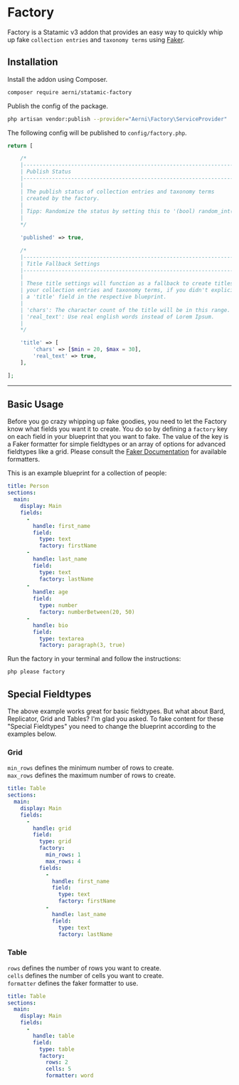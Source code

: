 # Factory
Factory is a Statamic v3 addon that provides an easy way to quickly whip up fake `collection entries` and `taxonomy terms` using [Faker](https://github.com/fzaninotto/Faker).

## Installation
Install the addon using Composer.

```bash
composer require aerni/statamic-factory
```

Publish the config of the package.

```bash
php artisan vendor:publish --provider="Aerni\Factory\ServiceProvider"
```

The following config will be published to `config/factory.php`.

```php
return [

    /*
    |--------------------------------------------------------------------------
    | Publish Status
    |--------------------------------------------------------------------------
    |
    | The publish status of collection entries and taxonomy terms
    | created by the factory.
    |
    | Tipp: Randomize the status by setting this to '(bool) random_int(0, 1)'.
    |
    */

    'published' => true,

    /*
    |--------------------------------------------------------------------------
    | Title Fallback Settings
    |--------------------------------------------------------------------------
    |
    | These title settings will function as a fallback to create titles for
    | your collection entries and taxonomy terms, if you didn't explicitly set
    | a 'title' field in the respective blueprint.
    |
    | 'chars': The character count of the title will be in this range.
    | 'real_text': Use real english words instead of Lorem Ipsum.
    |
    */

    'title' => [
        'chars' => [$min = 20, $max = 30],
        'real_text' => true,
    ],

];
```

***

## Basic Usage

Before you go crazy whipping up fake goodies, you need to let the Factory know what fields you want it to create. You do so by defining a `factory` key on each field in your blueprint that you want to fake. The value of the key is a Faker formatter for simple fieldtypes or an array of options for advanced fieldtypes like a grid. Please consult the [Faker Documentation](https://github.com/fzaninotto/Faker) for available formatters.

This is an example blueprint for a collection of people:
```yaml
title: Person
sections:
  main:
    display: Main
    fields:
      -
        handle: first_name
        field:
          type: text
          factory: firstName
      -
        handle: last_name
        field:
          type: text
          factory: lastName
      -
        handle: age
        field:
          type: number
          factory: numberBetween(20, 50)
      -
        handle: bio
        field:
          type: textarea
          factory: paragraph(3, true)
```

Run the factory in your terminal and follow the instructions:

```bash
php please factory
```

## Special Fieldtypes

The above example works great for basic fieldtypes. But what about Bard, Replicator, Grid and Tables? I'm glad you asked. To fake content for these "Special Fieldtypes" you need to change the blueprint according to the examples below.

### Grid
`min_rows` defines the minimum number of rows to create.  
`max_rows` defines the maximum number of rows to create.  

```yaml
title: Table
sections:
  main:
    display: Main
    fields:
      -
        handle: grid
        field:
          type: grid
          factory:
            min_rows: 1
            max_rows: 4
          fields:
            -
              handle: first_name
              field:
                type: text
                factory: firstName
            -
              handle: last_name
              field:
                type: text
                factory: lastName
```

### Table
`rows` defines the number of rows you want to create.  
`cells` defines the number of cells you want to create.  
`formatter` defines the faker formatter to use.

```yaml
title: Table
sections:
  main:
    display: Main
    fields:
      -
        handle: table
        field:
          type: table
          factory:
            rows: 2
            cells: 5
            formatter: word
```